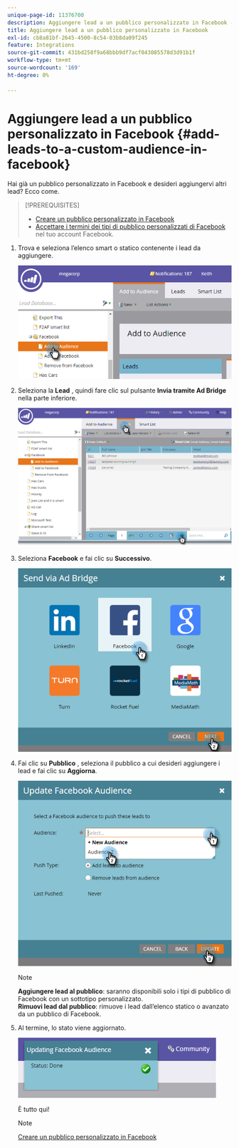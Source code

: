 ```yaml
---
unique-page-id: 11376700
description: Aggiungere lead a un pubblico personalizzato in Facebook - Documentazione di Marketo - Documentazione del prodotto
title: Aggiungere lead a un pubblico personalizzato in Facebook
exl-id: cb8a81bf-2645-4500-8c54-03b8da09f245
feature: Integrations
source-git-commit: 431bd258f9a68bbb9df7acf043085578d3d91b1f
workflow-type: tm+mt
source-wordcount: '169'
ht-degree: 0%

---
```


# Aggiungere lead a un pubblico personalizzato in Facebook {#add-leads-to-a-custom-audience-in-facebook}

Hai già un pubblico personalizzato in Facebook e desideri aggiungervi altri lead? Ecco come.

>[!PREREQUISITES]
>
>* [Creare un pubblico personalizzato in Facebook](/help/marketo/product-docs/demand-generation/facebook/create-a-custom-audience-in-facebook.md)
>* [Accettare i termini dei tipi di pubblico personalizzati di Facebook](https://www.facebook.com/ads/manage/customaudiences/tos.php) nel tuo account Facebook.
>

1. Trova e seleziona l’elenco smart o statico contenente i lead da aggiungere.

   ![](assets/one.png)

1. Seleziona la **Lead** , quindi fare clic sul pulsante **Invia tramite Ad Bridge** nella parte inferiore.

   ![](assets/two-1.png)

1. Seleziona **Facebook** e fai clic su **Successivo**.

   ![](assets/three.png)

1. Fai clic su **Pubblico** , seleziona il pubblico a cui desideri aggiungere i lead e fai clic su **Aggiorna**.

   ![](assets/4.png)

   >[!NOTE]
   >
   >**Aggiungere lead al pubblico**: saranno disponibili solo i tipi di pubblico di Facebook con un sottotipo personalizzato.\
   >**Rimuovi lead dal pubblico**: rimuove i lead dall’elenco statico o avanzato da un pubblico di Facebook.

1. Al termine, lo stato viene aggiornato.

   ![](assets/five-1.png)

   È tutto qui!

   >[!NOTE]
   >
   >[Creare un pubblico personalizzato in Facebook](/help/marketo/product-docs/demand-generation/facebook/create-a-custom-audience-in-facebook.md)
